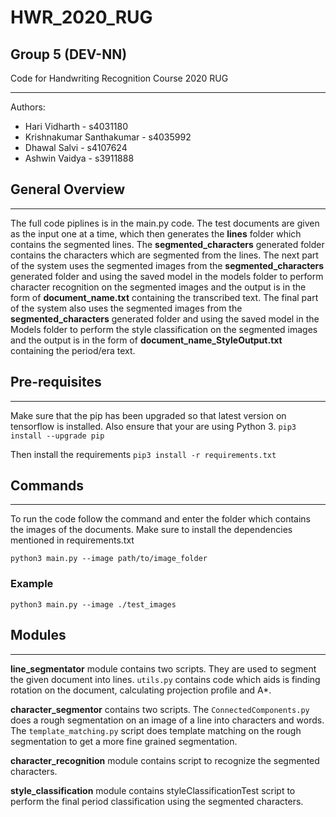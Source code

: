 # HWR_2020_RUG

## Group 5 (DEV-NN)

Code for Handwriting Recognition Course 2020 RUG

---

Authors:

- Hari Vidharth - s4031180
- Krishnakumar Santhakumar - s4035992
- Dhawal Salvi - s4107624
- Ashwin Vaidya - s3911888

## General Overview

---

The full code piplines is in the main.py code.
The test documents are given as the input one at a time, which then generates the **lines** folder which contains the segmented lines. The **segmented_characters** generated folder contains the characters which are segmented from the lines. The next part of the system uses the segmented images from the **segmented_characters** generated folder and using the saved model in the models folder to perform character recognition on the segmented images and the output is in the form of **document_name.txt** containing the transcribed text. The final part of the system also uses the segmented images from the **segmented_characters** generated folder and using the saved model in the Models folder to perform the style classification on the segmented images and the output is in the form of **document_name_StyleOutput.txt** containing the period/era text.

## Pre-requisites
---
Make sure that the pip has been upgraded so that latest version on tensorflow is installed. Also ensure that your are using Python 3.
`pip3 install --upgrade pip`

Then install the requirements
`pip3 install -r requirements.txt`

## Commands

---

To run the code follow the command and enter the folder which contains the images of the documents. Make sure to install the dependencies mentioned in requirements.txt

`python3 main.py --image path/to/image_folder`

### Example

`python3 main.py --image ./test_images`

## Modules

---

**line_segmentator** module contains two scripts. They are used to segment the given document into lines. `utils.py` contains code which aids is finding rotation on the document, calculating projection profile and A\*.

**character_segmentor** contains two scripts. The `ConnectedComponents.py` does a rough segmentation on an image of a line into characters and words. The `template_matching.py` script does template matching on the rough segmentation to get a more fine grained segmentation.

**character_recognition** module contains script to recognize the segmented characters.

**style_classification** module contains styleClassificationTest script to perform the final period classification using the segmented characters.
